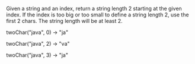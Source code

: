 Given a string and an index, return a string length 2 starting at the given index. If the index is too big or too small to define a string length 2, use the first 2 chars. The string length will be at least 2.

twoChar("java", 0) → "ja"

twoChar("java", 2) → "va"

twoChar("java", 3) → "ja"
